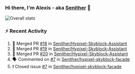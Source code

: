 ### Hi there, I'm Alexis - aka [Senither][website] 👋

![Overall stats](https://github-readme-stats.vercel.app/api?username=senither&theme=cobalt&show_icons=true&count_private=true)

### :zap: Recent Activity

<!--START_SECTION:activity-->
1. 🎉 Merged PR [#18](https://github.com/Senither/Hypixel-Skyblock-Assistant/pull/18) in [Senither/Hypixel-Skyblock-Assistant](https://github.com/Senither/Hypixel-Skyblock-Assistant)
2. 🎉 Merged PR [#19](https://github.com/Senither/Hypixel-Skyblock-Assistant/pull/19) in [Senither/Hypixel-Skyblock-Assistant](https://github.com/Senither/Hypixel-Skyblock-Assistant)
3. 🎉 Merged PR [#20](https://github.com/Senither/Hypixel-Skyblock-Assistant/pull/20) in [Senither/Hypixel-Skyblock-Assistant](https://github.com/Senither/Hypixel-Skyblock-Assistant)
4. 🗣 Commented on [#7](https://github.com/Senither/hypixel-skyblock-facade/issues/7) in [Senither/hypixel-skyblock-facade](https://github.com/Senither/hypixel-skyblock-facade)
5. ❗️ Closed issue [#7](https://github.com/Senither/hypixel-skyblock-facade/issues/7) in [Senither/hypixel-skyblock-facade](https://github.com/Senither/hypixel-skyblock-facade)
<!--END_SECTION:activity-->

[website]: https://senither.com
